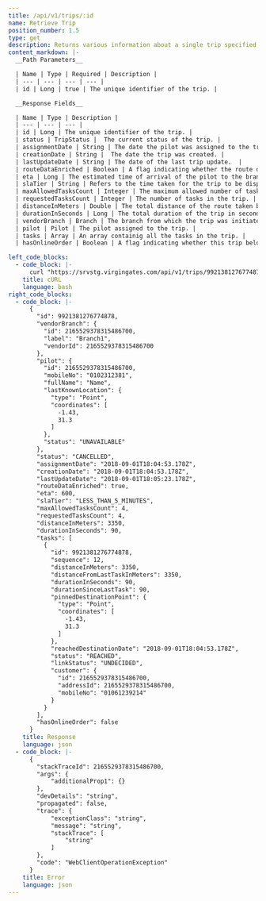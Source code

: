 ```yaml
---
title: /api/v1/trips/:id
name: Retrieve Trip
position_number: 1.5
type: get
description: Returns various information about a single trip specified by the requested ID.
content_markdown: |-
  __Path Parameters__

  | Name | Type | Required | Description |
  | --- | --- | --- | --- |
  | id | Long | true | The unique identifier of the trip. |

  __Response Fields__

  | Name | Type | Description |
  | --- | --- | --- |
  | id | Long | The unique identifier of the trip. |
  | status | TripStatus |  The current status of the trip. |
  | assignmentDate | String | The date the pilot was assigned to the trip. |
  | creationDate | String |  The date the trip was created. |
  | lastUpdateDate | String | The date of the last trip update.  |
  | routeDataEnriched | Boolean | A flag indicating whether the route data was set in the trip. |
  | eta | Long | The estimated time of arrival of the pilot to the branch. |
  | slaTier | String | Refers to the time taken for the trip to be dispatched after it was created. |
  | maxAllowedTasksCount | Integer | The maximum allowed number of tasks per trip.  |
  | requestedTasksCount | Integer | The number of tasks in the trip. |
  | distanceInMeters | Double | The total distance of the route taken by the pilot from the branch's location to the customer location. |
  | durationInSeconds | Long | The total duration of the trip in seconds. |
  | vendorBranch | Branch | The branch from which the trip was initiated. |
  | pilot | Pilot | The pilot assigned to the trip. |
  | tasks | Array | An array containig all the tasks in the trip. |
  | hasOnlineOrder | Boolean | A flag indicating whether this trip belongs to an order placed through Survv App. |

left_code_blocks:
  - code_block: |-
      curl "https://srvstg.virgingates.com/api/v1/trips/9921381276774878" -H "Authorization: Bearer $ACCESS_TOKEN"
    title: cURL
    language: bash
right_code_blocks:
  - code_block: |-
      {
        "id": 9921381276774878,
        "vendorBranch": {
          "id": 2165529378315486700,
          "label": "Branch1",
          "vendorId": 2165529378315486700
        },
        "pilot": {
          "id": 2165529378315486700,
          "mobileNo": "0102312381",
          "fullName": "Name",
          "lastKnownLocation": {
            "type": "Point",
            "coordinates": [
              -1.43,
              31.3
            ]
          },
          "status": "UNAVAILABLE"
        },
        "status": "CANCELLED",
        "assignmentDate": "2018-09-01T18:04:53.178Z",
        "creationDate": "2018-09-01T18:04:53.178Z",
        "lastUpdateDate": "2018-09-01T18:05:23.178Z",
        "routeDataEnriched": true,
        "eta": 600,
        "slaTier": "LESS_THAN_5_MINUTES",
        "maxAllowedTasksCount": 4,
        "requestedTasksCount": 4,
        "distanceInMeters": 3350,
        "durationInSeconds": 90,
        "tasks": [
          {
            "id": 9921381276774878,
            "sequence": 12,
            "distanceInMeters": 3350,
            "distanceFromLastTaskInMeters": 3350,
            "durationInSeconds": 90,
            "durationSinceLastTask": 90,
            "pinnedDestinationPoint": {
              "type": "Point",
              "coordinates": [
                -1.43,
                31.3
              ]
            },
            "reachedDestinationDate": "2018-09-01T18:04:53.178Z",
            "status": "REACHED",
            "linkStatus": "UNDECIDED",
            "customer": {
              "id": 2165529378315486700,
              "addressId": 2165529378315486700,
              "mobileNo": "01061239214"
            }
          }
        ],
        "hasOnlineOrder": false
      }
    title: Response
    language: json
  - code_block: |-
      {
        "stackTraceId": 2165529378315486700,
        "args": {
            "additionalProp1": {}
        },
        "devDetails": "string",
        "propagated": false,
        "trace": {
            "exceptionClass": "string",
            "message": "string",
            "stackTrace": [
                "string"
            ]
        },
        "code": "WebClientOperationException"
      }
    title: Error
    language: json
---
```



